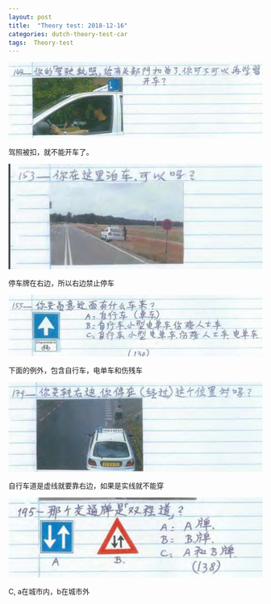 ```yaml
---
layout: post
title:  "Theory test: 2018-12-16"
categories: dutch-theory-test-car
tags:  Theory-test 
---
```


![](/images/2018-12-16-19-57-32.png)

驾照被扣，就不能开车了。

![](/images/2018-12-16-20-14-22.png)

停车牌在右边，所以右边禁止停车

![](/images/2018-12-16-20-15-31.png)

下面的例外，包含自行车，电单车和伤残车

![](/images/2018-12-16-20-36-21.png)

自行车道是虚线就要靠右边，如果是实线就不能穿

![](/images/2018-12-16-21-07-57.png)

C, a在城市内，b在城市外

